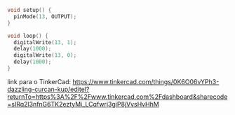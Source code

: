 ```c++
void setup() {
  pinMode(13, OUTPUT);
}

void loop() {
  digitalWrite(13, 1);
  delay(1000);
  digitalWrite(13, 0);
  delay(1000);
}
```

link para o TinkerCad: https://www.tinkercad.com/things/0K6O06vYPh3-dazzling-curcan-kup/editel?returnTo=https%3A%2F%2Fwww.tinkercad.com%2Fdashboard&sharecode=sIRq2l3nfnG6TK2eztyMi_LCqfwrj3giP8jVvsHvHhM